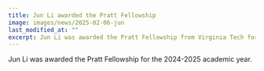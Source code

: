 ```yaml
---
title: Jun Li awarded the Pratt Fellowship
image: images/news/2025-02-06-jun
last_modified_at: ""
excerpt: Jun Li was awarded the Pratt Fellowship from Virginia Tech for the 2024-2025 academic year. Congratulations!
---
```


Jun Li was awarded the Pratt Fellowship for the 2024-2025 academic year.

